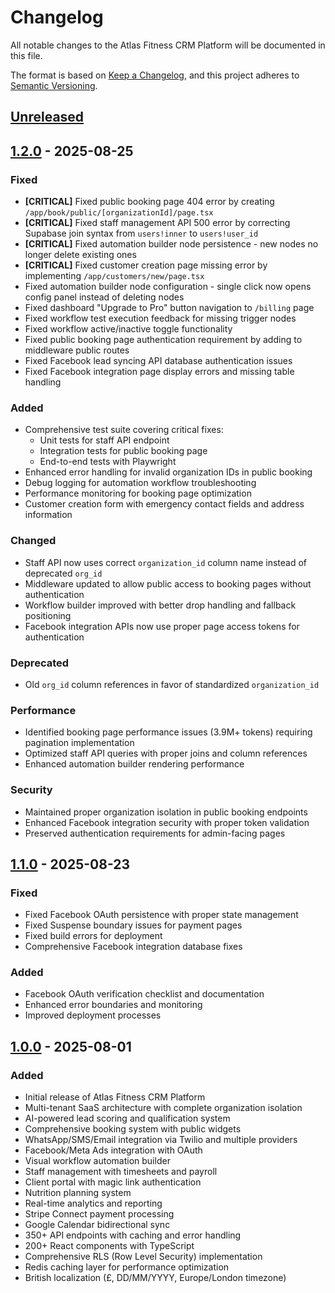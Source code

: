 # Changelog

All notable changes to the Atlas Fitness CRM Platform will be documented in this file.

The format is based on [Keep a Changelog](https://keepachangelog.com/en/1.0.0/),
and this project adheres to [Semantic Versioning](https://semver.org/spec/v2.0.0.html).

## [Unreleased]

## [1.2.0] - 2025-08-25

### Fixed
- **[CRITICAL]** Fixed public booking page 404 error by creating `/app/book/public/[organizationId]/page.tsx`
- **[CRITICAL]** Fixed staff management API 500 error by correcting Supabase join syntax from `users!inner` to `users!user_id`
- **[CRITICAL]** Fixed automation builder node persistence - new nodes no longer delete existing ones
- **[CRITICAL]** Fixed customer creation page missing error by implementing `/app/customers/new/page.tsx`
- Fixed automation builder node configuration - single click now opens config panel instead of deleting nodes
- Fixed dashboard "Upgrade to Pro" button navigation to `/billing` page
- Fixed workflow test execution feedback for missing trigger nodes
- Fixed workflow active/inactive toggle functionality
- Fixed public booking page authentication requirement by adding to middleware public routes
- Fixed Facebook lead syncing API database authentication issues
- Fixed Facebook integration page display errors and missing table handling

### Added
- Comprehensive test suite covering critical fixes:
  - Unit tests for staff API endpoint
  - Integration tests for public booking page
  - End-to-end tests with Playwright
- Enhanced error handling for invalid organization IDs in public booking
- Debug logging for automation workflow troubleshooting
- Performance monitoring for booking page optimization
- Customer creation form with emergency contact fields and address information

### Changed
- Staff API now uses correct `organization_id` column name instead of deprecated `org_id`
- Middleware updated to allow public access to booking pages without authentication
- Workflow builder improved with better drop handling and fallback positioning
- Facebook integration APIs now use proper page access tokens for authentication

### Deprecated
- Old `org_id` column references in favor of standardized `organization_id`

### Performance
- Identified booking page performance issues (3.9M+ tokens) requiring pagination implementation
- Optimized staff API queries with proper joins and column references
- Enhanced automation builder rendering performance

### Security
- Maintained proper organization isolation in public booking endpoints
- Enhanced Facebook integration security with proper token validation
- Preserved authentication requirements for admin-facing pages

## [1.1.0] - 2025-08-23

### Fixed
- Fixed Facebook OAuth persistence with proper state management
- Fixed Suspense boundary issues for payment pages
- Fixed build errors for deployment
- Comprehensive Facebook integration database fixes

### Added
- Facebook OAuth verification checklist and documentation
- Enhanced error boundaries and monitoring
- Improved deployment processes

## [1.0.0] - 2025-08-01

### Added
- Initial release of Atlas Fitness CRM Platform
- Multi-tenant SaaS architecture with complete organization isolation
- AI-powered lead scoring and qualification system
- Comprehensive booking system with public widgets
- WhatsApp/SMS/Email integration via Twilio and multiple providers
- Facebook/Meta Ads integration with OAuth
- Visual workflow automation builder
- Staff management with timesheets and payroll
- Client portal with magic link authentication
- Nutrition planning system
- Real-time analytics and reporting
- Stripe Connect payment processing
- Google Calendar bidirectional sync
- 350+ API endpoints with caching and error handling
- 200+ React components with TypeScript
- Comprehensive RLS (Row Level Security) implementation
- Redis caching layer for performance optimization
- British localization (£, DD/MM/YYYY, Europe/London timezone)

[Unreleased]: https://github.com/Schofield90/atlas-fitness-onboarding/compare/v1.2.0...HEAD
[1.2.0]: https://github.com/Schofield90/atlas-fitness-onboarding/compare/v1.1.0...v1.2.0
[1.1.0]: https://github.com/Schofield90/atlas-fitness-onboarding/compare/v1.0.0...v1.1.0
[1.0.0]: https://github.com/Schofield90/atlas-fitness-onboarding/releases/tag/v1.0.0